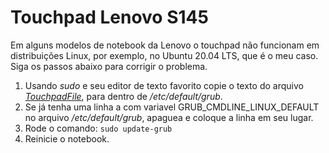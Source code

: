 # Touchpad Lenovo S145

Em alguns modelos de notebook da Lenovo o touchpad não funcionam em distribuições Linux, por exemplo, no Ubuntu 20.04 LTS, que é o meu caso. Siga os passos abaixo para corrigir o problema.  

1. Usando *sudo* e seu editor de texto favorito copie o texto do arquivo [*TouchpadFile*](https://github.com/raulpacheco2k/Touchpad-Lenovo-S145-Elan/blob/main/TouchpadFile), para dentro de */etc/default/grub*.
2. Se já tenha uma linha a com variavel GRUB_CMDLINE_LINUX_DEFAULT no arquivo */etc/default/grub*, apaguea e coloque a linha em seu lugar.
3. Rode o comando: `sudo update-grub`
4. Reinicie o notebook.
